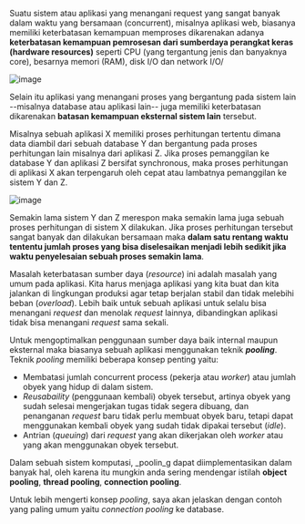 Suatu sistem atau aplikasi yang menangani request yang sangat banyak dalam waktu yang bersamaan (concurrent), misalnya aplikasi web,
biasanya memiliki keterbatasan kemampuan memproses dikarenakan adanya **keterbatasan kemampuan pemrosesan dari sumberdaya perangkat 
keras (hardware resources)** seperti CPU (yang tergantung jenis dan banyaknya core), besarnya memori (RAM), disk I/O dan network I/O/

![image](https://cloud.githubusercontent.com/assets/3068071/15131944/8a135842-167e-11e6-8b35-3ab0fb5441fb.png)

Selain itu aplikasi yang menangani proses yang bergantung pada sistem lain --misalnya database atau aplikasi lain-- juga memiliki 
keterbatasan dikarenakan **batasan kemampuan eksternal sistem lain** tersebut. 

Misalnya sebuah aplikasi X memiliki proses perhitungan tertentu dimana data diambil dari sebuah database Y dan bergantung pada proses 
perhitungan lain misalnya dari aplikasi Z. Jika proses pemanggilan ke database Y dan aplikasi Z bersifat synchronous, maka proses 
perhitungan di aplikasi X akan terpengaruh oleh cepat atau lambatnya pemanggilan ke sistem Y dan Z.

![image](https://cloud.githubusercontent.com/assets/3068071/15131797/56bc2574-167d-11e6-8d7b-da90b9e73089.png)

Semakin lama sistem Y dan Z merespon maka semakin lama juga sebuah proses perhitungan di sistem X dilakukan. Jika proses perhitungan 
tersebut sangat banyak dan dilakukan bersamaan maka **dalam satu rentang waktu tententu jumlah proses yang bisa diselesaikan menjadi lebih sedikit jika waktu penyelesaian sebuah proses semakin lama**.


Masalah keterbatasan sumber daya (_resource_) ini adalah masalah yang umum pada aplikasi. Kita harus menjaga aplikasi yang kita buat dan
kita jalankan di lingkungan produksi agar tetap berjalan stabil dan tidak melebihi beban (_overload_). Lebih baik untuk sebuah aplikasi untuk selalu bisa 
menangani _request_ dan menolak _request_ lainnya, dibandingkan aplikasi tidak bisa menangani _request_ sama sekali.

Untuk mengoptimalkan penggunaan sumber daya baik internal maupun eksternal maka biasanya sebuah aplikasi menggunakan teknik **_pooling_**. 
Teknik _pooling_ memiliki beberapa konsep penting yaitu:

* Membatasi jumlah concurrent process (pekerja atau _worker_) atau jumlah obyek yang hidup di dalam sistem.
* _Reusabaility_ (penggunaan kembali) obyek tersebut, artinya obyek yang sudah selesai mengerjakan tugas tidak segera dibuang, dan penanganan _request_ baru tidak perlu membuat obyek baru, tetapi dapat menggunakan kembali obyek yang sudah tidak dipakai tersebut (_idle_).
* Antrian (_queuing_) dari _request_ yang akan dikerjakan oleh _worker_ atau yang akan menggunakan obyek tersebut.

Dalam sebuah sistem komputasi, _poolin_g dapat diimplementasikan dalam banyak hal, oleh karena itu mungkin anda sering mendengar istilah **object pooling**, **thread pooling**, **connection pooling**.

Untuk lebih mengerti konsep _pooling_, saya akan jelaskan dengan contoh yang paling umum yaitu _connection pooling_ ke database.








